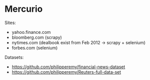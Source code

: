 # Mercurio

Sites:
- yahoo.finance.com
- bloomberg.com (scrapy)
- nytimes.com (dealbook exist from Feb 2012 -> scrapy + selenium)
- forbes.com (selenium)

Datasets:
- https://github.com/philipperemy/financial-news-dataset
- https://github.com/philipperemy/Reuters-full-data-set
